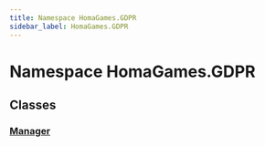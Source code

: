 ```yaml
---
title: Namespace HomaGames.GDPR
sidebar_label: HomaGames.GDPR
---
```

# Namespace HomaGames.GDPR
## Classes
### [Manager](../HomaGames.GDPR/Manager)

